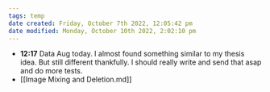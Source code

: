 ```yaml
---
tags: temp
date created: Friday, October 7th 2022, 12:05:42 pm
date modified: Monday, October 10th 2022, 2:02:10 pm
---
```

- **12:17** Data Aug today. I almost found something similar to my thesis idea. But still different thankfully. I should really write and send that asap and do more tests.
- [[Image Mixing and Deletion.md]]



